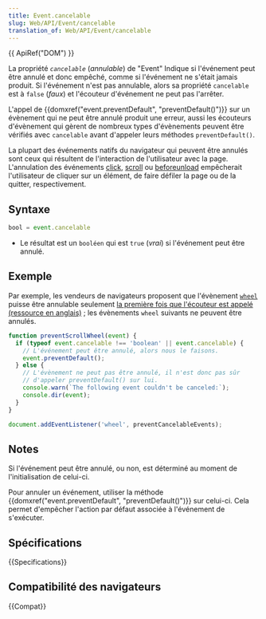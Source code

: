 ```yaml
---
title: Event.cancelable
slug: Web/API/Event/cancelable
translation_of: Web/API/Event/cancelable
---
```


{{ ApiRef("DOM") }}

La propriété _`cancelable`_ (_annulable_) de "Event" Indique si l'événement peut être annulé et donc empêché, comme si l'événement ne s'était jamais produit. Si l'événement n'est pas annulable, alors sa propriété `cancelable` est à `false` (_faux_) et l'écouteur d'événement ne peut pas l'arrêter.

L'appel de {{domxref("event.preventDefault", "preventDefault()")}} sur un évènement qui ne peut être annulé produit une erreur, aussi les écouteurs d'évènement qui gèrent de nombreux types d'évènements peuvent être vérifiés avec `cancelable` avant d'appeler leurs méthodes `preventDefault()`.

La plupart des événements natifs du navigateur qui peuvent être annulés sont ceux qui résultent de l'interaction de l'utilisateur avec la page. L'annulation des événements [click](/fr/docs/Web/Events/click), [scroll](/fr/docs/Web/Events/scroll) ou [beforeunload](/fr/docs/Web/Events/beforeunload) empêcherait l'utilisateur de cliquer sur un élément, de faire défiler la page ou de la quitter, respectivement.

## Syntaxe

```js
bool = event.cancelable
```

- Le résultat est un `booléen` qui est `true` (_vrai_) si l'événement peut être annulé.

## Exemple

Par exemple, les vendeurs de navigateurs proposent que l'évènement [`wheel`](/fr/docs/Web/API/Document/wheel_event) puisse être annulable seulement [la première fois que l'écouteur est appelé (ressource en anglais)](https://github.com/WICG/interventions/issues/33)&nbsp;; les évènements `wheel` suivants ne peuvent être annulés.

```js
function preventScrollWheel(event) {
  if (typeof event.cancelable !== 'boolean' || event.cancelable) {
    // L'événement peut être annulé, alors nous le faisons.
    event.preventDefault();
  } else {
    // L'évènement ne peut pas être annulé, il n'est donc pas sûr
    // d'appeler preventDefault() sur lui.
    console.warn(`The following event couldn't be canceled:`);
    console.dir(event);
  }
}

document.addEventListener('wheel', preventCancelableEvents);
```

## Notes

Si l'événement peut être annulé, ou non, est déterminé au moment de l'initialisation de celui-ci.

Pour annuler un événement, utiliser la méthode {{domxref("event.preventDefault", "preventDefault()")}} sur celui-ci. Cela permet d'empêcher l'action par défaut associée à l'événement de s'exécuter.

## Spécifications

{{Specifications}}

## Compatibilité des navigateurs

{{Compat}}
